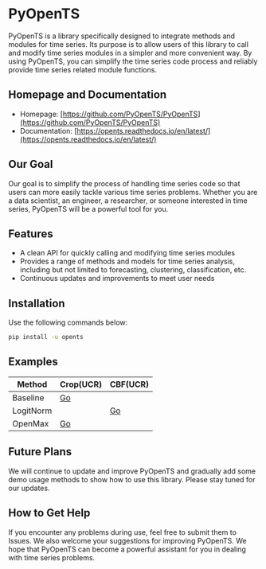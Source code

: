 # PyOpenTS

PyOpenTS is a library specifically designed to integrate methods and modules for time series. Its purpose is to allow users of this library to call and modify time series modules in a simpler and more convenient way. By using PyOpenTS, you can simplify the time series code process and reliably provide time series related module functions.  

## Homepage and Documentation

+ Homepage: [https://github.com/PyOpenTS/PyOpenTS](https://github.com/PyOpenTS/PyOpenTS)
+ Documentation: [https://opents.readthedocs.io/en/latest/](https://opents.readthedocs.io/en/latest/)

## Our Goal

Our goal is to simplify the process of handling time series code so that users can more easily tackle various time series problems. Whether you are a data scientist, an engineer, a researcher, or someone interested in time series, PyOpenTS will be a powerful tool for you.  

## Features

* A clean API for quickly calling and modifying time series modules
* Provides a range of methods and models for time series analysis, including but not limited to forecasting, clustering, classification, etc. 
* Continuous updates and improvements to meet user needs

## Installation

Use the following commands below:

```cmd
pip install -u opents
```

## Examples
|Method   |Crop(UCR)|CBF(UCR)|
|---------| ------- |--------|
|Baseline |[Go](https://github.com/PyOpenTS/PyOpenTS/blob/main/examples/demo_benchmark.py)       |        |
|LogitNorm|         |[Go](https://github.com/PyOpenTS/PyOpenTS/blob/main/examples/demo_logitnorm.py)    |
|OpenMax  |[Go](https://github.com/PyOpenTS/PyOpenTS/blob/main/examples/demo_openmax.py)       |        |


## Future Plans

We will continue to update and improve PyOpenTS and gradually add some demo usage methods to show how to use this library. Please stay tuned for our updates.

## How to Get Help

If you encounter any problems during use, feel free to submit them to Issues. We also welcome your suggestions for improving PyOpenTS. We hope that PyOpenTS can become a powerful assistant for you in dealing with time series problems.
